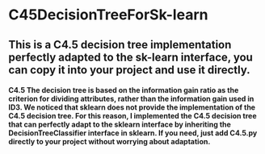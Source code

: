# C45DecisionTreeForSk-learn

## This is a C4.5 decision tree implementation perfectly adapted to the sk-learn interface, you can copy it into your project and use it directly.

#### C4.5 The decision tree is based on the information gain ratio as the criterion for dividing attributes, rather than the information gain used in ID3. We noticed that sklearn does not provide the implementation of the C4.5 decision tree. For this reason, I implemented the C4.5 decision tree that can perfectly adapt to the sklearn interface by inheriting the DecisionTreeClassifier interface in sklearn. If you need, just add C4.5.py directly to your project without worrying about adaptation.
